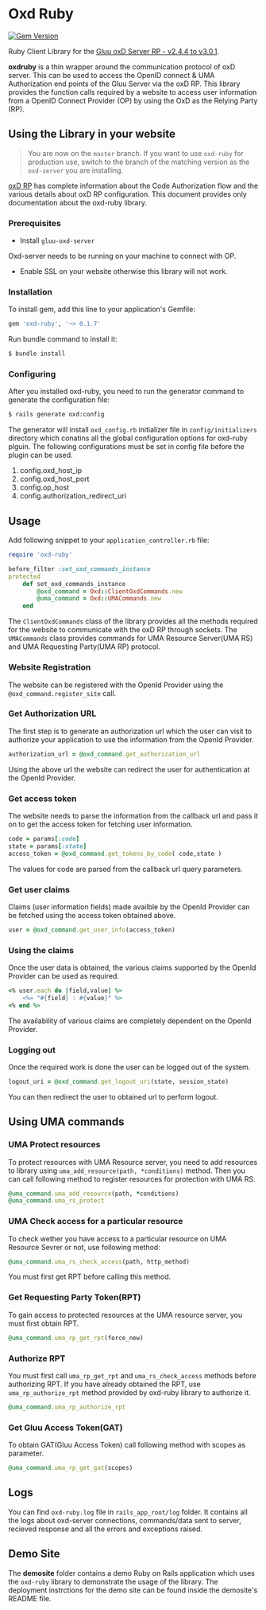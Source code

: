 # Oxd Ruby
[![Gem Version](https://badge.fury.io/rb/oxd-ruby.png)](https://badge.fury.io/rb/oxd-ruby)

Ruby Client Library for the [Gluu oxD Server RP - v2.4.4 to v3.0.1](https://www.gluu.org/docs-oxd/).

**oxdruby** is a thin wrapper around the communication protocol of oxD server. This can be used to access the OpenID connect & UMA Authorization end points of the Gluu Server via the oxD RP. This library provides the function calls required by a website to access user information from a OpenID Connect Provider (OP) by using the OxD as the Relying Party (RP).

## Using the Library in your website

> You are now on the `master` branch. If you want to use `oxd-ruby` for production use, switch to the branch of the matching version as the `oxd-server` you are installing.

[oxD RP](https://www.gluu.org/docs-oxd/) has complete information about the Code Authorization flow and the various details about oxD RP configuration. This document provides only documentation about the oxd-ruby library.

### Prerequisites

* Install `gluu-oxd-server`

Oxd-server needs to be running on your machine to connect with OP.

* Enable SSL on your website otherwise this library will not work.

### Installation

To install gem, add this line to your application's Gemfile:

```ruby
gem 'oxd-ruby', '~> 0.1.7'
```

Run bundle command to install it:

```bash
$ bundle install
```

### Configuring
After you installed oxd-ruby, you need to run the generator command to generate the configuration file:

```bash
$ rails generate oxd:config
```

The generator will install `oxd_config.rb` initializer file in `config/initializers` directory which conatins all the global configuration options for oxd-ruby plguin.
The following configurations must be set in config file before the plugin can be used.

1. config.oxd_host_ip
2. config.oxd_host_port
3. config.op_host
4. config.authorization_redirect_uri


## Usage

Add following snippet to your `application_controller.rb` file:

```ruby
require 'oxd-ruby'

before_filter :set_oxd_commands_instance
protected
	def set_oxd_commands_instance
		@oxd_command = Oxd::ClientOxdCommands.new
		@uma_command = Oxd::UMACommands.new
	end
```

The `ClientOxdCommands` class of the library provides all the methods required for the website to communicate with the oxD RP through sockets.
The `UMACommands` class provides commands for UMA Resource Server(UMA RS) and UMA Requesting Party(UMA RP) protocol.

### Website Registration

The website can be registered with the OpenId Provider using the `@oxd_command.register_site` call.

### Get Authorization URL

The first step is to generate an authorization url which the user can visit to authorize your application to use the information from the OpenId Provider.

```ruby
authorization_url = @oxd_command.get_authorization_url
```
Using the above url the website can redirect the user for authentication at the OpenId Provider.

### Get access token

The website needs to parse the information from the callback url and pass it on to get the access token for fetching user information.

```ruby
code = params[:code]
state = params[:state]
access_token = @oxd_command.get_tokens_by_code( code,state )
```
The values for code are parsed from the callback url query parameters.

### Get user claims

Claims (user information fields) made availble by the OpenId Provider can be fetched using the access token obtained above.

```ruby
user = @oxd_command.get_user_info(access_token)
```

### Using the claims

Once the user data is obtained, the various claims supported by the OpenId Provider can be used as required.

```ruby
<% user.each do |field,value| %>
	<%= "#{field} : #{value}" %>
<% end %>
```
The availability of various claims are completely dependent on the OpenId Provider.

### Logging out

Once the required work is done the user can be logged out of the system.

```ruby
logout_uri = @oxd_command.get_logout_uri(state, session_state)
```
You can then redirect the user to obtained url to perform logout.

## Using UMA commands

### UMA Protect resources

To protect resources with UMA Resource server, you need to add resources to library using `uma_add_resource(path, *conditions)` method. Then you can call following method to register resources for protection with UMA RS.

```ruby
@uma_command.uma_add_resource(path, *conditions)
@uma_command.uma_rs_protect
```

### UMA Check access for a particular resource
To check wether you have access to a particular resource on UMA Resource Sevrer or not, use following method:

```ruby
@uma_command.uma_rs_check_access(path, http_method)
```
You must first get RPT before calling this method.

### Get Requesting Party Token(RPT)
To gain access to protected resources at the UMA resource server, you must first obtain RPT.

```ruby
@uma_command.uma_rp_get_rpt(force_new)
```

### Authorize RPT
You must first call `uma_rp_get_rpt` and `uma_rs_check_access` methods before authorizing RPT. If you have already obtained the RPT, use `uma_rp_authorize_rpt` method provided by oxd-ruby library to authorize it.

```ruby
@uma_command.uma_rp_authorize_rpt
```

### Get Gluu Access Token(GAT)
To obtain GAT(Gluu Access Token) call following method with scopes as parameter.

```ruby
@uma_command.uma_rp_get_gat(scopes)
```

## Logs
You can find `oxd-ruby.log` file in `rails_app_root/log` folder. It contains all the logs about oxd-server connections, commands/data sent to server, recieved response and all the errors and exceptions raised.

## Demo Site

The **demosite** folder contains a demo Ruby on Rails application which uses the `oxd-ruby` library to demonstrate the usage of the library. The deployment instrctions for the demo site can be found inside the demosite's README file.
